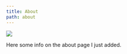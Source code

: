 ```yaml
---
title: About
path: about
---
```

![](/assets/water-pumps-2.jpg)



Here some info on the about page I just added.